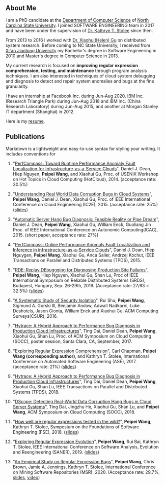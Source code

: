 ## About Me
I am a PhD candidate at the [Department of Computer Science](https://www.csc.ncsu.edu/) of [North Carolina State University](https://www.ncsu.edu/). I joined SOFTWARE ENGINEERING team in 2017 and have been under the supervision of [Dr. Kathryn T. Stolee](https://kstolee.github.io/) since then. 

From 2013 to 2016 I worked with [Dr. Xiaohui(Helen) Gu](https://www.csc2.ncsu.edu/faculty/xgu/) on distributed system research. Before coming to NC State University, I received from [Xi'an Jiaotong University](http://en.xjtu.edu.cn/) my Bachelor's degree in Software Engineering in 2010 and Master's degree in Computer Science in 2013. 

My current research is focused on **improving regular expression comprehension, testing, and maintenance** through program analysis techniques. I am also interested in techniques of cloud system debugging and diagnosis to detect and repair system anomalies and bugs at the fine granularity. 

I have an internship at Facebook Inc. during Jun-Aug 2020, IBM Inc. (Research Triangle Park) during Jun-Aug 2018 and IBM Inc. (China Research Laboratory) during Jun-Aug 2015, and another at Morgan Stanley IT department (Shanghai) in 2012.

Here is my [resume](https://wangpeipei90.github.io/resume/Resume_Peipei.pdf). 

## Publications

Markdown is a lightweight and easy-to-use syntax for styling your writing. It includes conventions for

1. "[PerfCompass: Toward Runtime Performance Anomaly Fault Localization for Infrastructure-as-a-Service Clouds](http://dance.csc.ncsu.edu/papers/hotcloud14.pdf)", Daniel J. Dean, Hiep Nguyen, **Peipei Wang**, and Xiaohui Gu, Proc. of USENIX Workshop on Hot Topics in Cloud Computing (HotCloud), 2014. (acceptance rate: 30.5%)

2. "[Understanding Real World Data Corruption Bugs in Cloud Systems](http://dance.csc.ncsu.edu/papers/ic2e2015.pdf)", **Peipei Wang**, Daniel J. Dean, Xiaohui Gu, Proc. of IEEE International Conference on Cloud Engineering (IC2E), 2015. (acceptance rate: 25%) ([slides](https://wangpeipei90.github.io/slides/slides_IC2E2015.pptx))

3. "[Automatic Server Hang Bug Diagnosis: Feasible Reality or Pipe Dream](http://dance.csc.ncsu.edu/papers/icac2015.pdf)", Daniel J. Dean, **Peipei Wang**, Xiaohui Gu, William Enck, Guoliang Jin Proc. of IEEE International Conference on Autonomic Computing(ICAC), 2015. (short paper, acceptance rate: 27%)

4. "[PerfCompass: Online Performance Anomaly Fault Localization and Inference in infrastructure-as-a-Service Clouds](http://dance.csc.ncsu.edu/papers/tpds-perfcompass.pdf)", Daniel J. Dean, Hiep Nguygen, **Peipei Wang**, Xiaohui Gu, Anca Sailer, Andrzej Kochut, IEEE Transactions on Parallel and Distributed Systems (TPDS), 2015.

5. "[RDE: Replay DEbuggging for Diagnosing Production Site Failures](http://dance.csc.ncsu.edu/papers/srds16.pdf)", **Peipei Wang**, Hiep Nguyen, Xiaohui Gu, Shan Lu, Proc of IEEE International Symposium on Reliable Distributed Systems (SRDS), Budapest, Hungary, Sep. 26-29th, 2016. (Acceptance rate: 27/83 = 32.5%) ([slides](https://wangpeipei90.github.io/slides/slides_SRDS2016.pptx))

6. "[A Systematic Study of Security Isolation](http://dance.csc.ncsu.edu/papers/CSUR2016.pdf)", Rui Shu, **Peipei Wang**, Sigmund A. Gorski III, Benjamin Andow, Adwait Nadkarni, Luke Deshotels, Jason Gionta, William Enck and Xiaohui Gu, ACM Computing Surveys(CSUR), 2016.

7. "[Hytrace: A Hybrid Approach to Performance Bug Diagnosis in Production Cloud Infrastructures](http://dance.csc.ncsu.edu/papers/socc2017.pdf)", Ting Dai, Daniel Dean, **Peipei Wang**, Xiaohui Gu, Shan Lu, Proc. of ACM Symposium on Cloud Computing (SOCC), poster session, Santa Clara, CA, September, 2017.

8. "[Exploring Regular Expression Comprehension](https://wangpeipei90.github.io/papers/ase2017.pdf)", Carl Chapman, **Peipei Wang (corresponding author)**, and Kathryn T. Stolee, International Conference on Automated Software Engineering (ASE), 2017. (acceptance rate: 21%) ([slides](https://wangpeipei90.github.io/slides/slides_ase2017.pdf))

9. "[Hytrace: A Hybrid Approach to Performance Bug Diagnosis in Production Cloud Infrastructures](http://dance.csc.ncsu.edu/papers/TPDS18.pdf)", Ting Dai, Daniel Dean, **Peipei Wang**, Xiaohui Gu, Shan Lu, IEEE Transactions on Parallel and Distributed Systems (TPDS), 2018.

10. "[DScope: Detecting Real-World Data Corruption Hang Bugs in Cloud Server Systems](http://dance.csc.ncsu.edu/papers/SOCC18.pdf)", Ting Dai, Jingzhu He, Xiaohui Gu, Shan Lu, and **Peipei Wang**,  ACM Symposium on Cloud Computing (SOCC), 2018.

11. "[How well are regular expressions tested in the wild?](https://wangpeipei90.github.io/papers/fse2018.pdf)", **Peipei Wang**, Kathryn T. Stolee, Symposium on the Foundations of Software Engineering (FSE), 2018. ([slides](https://wangpeipei90.github.io/slides/slides_fse2018.pptx))

12. "[Exploring Regular Expression Evolution](https://wangpeipei90.github.io/papers/saner2019_preprint.pdf)", **Peipei Wang**, Rui Bai, Kathryn T. Stolee, IEEE International Conference on Software Analysis, Evolution and Reengineering (SANER), 2019.  ([slides](https://wangpeipei90.github.io/slides/slides_saner2019.pptx))

13. "[An Empirical Study on Regular Expression Bugs](https://wangpeipei90.github.io/papers/msr2020_preprint.pdf)", **Peipei Wang**, Chris Brown, Jamie A. Jennings, Kathryn T. Stolee, International Conference on Mining Software Repositories (MSR), 2020. (Acceptance rate: 29.7%, [slides](https://wangpeipei90.github.io/slides/slides_MSR2020.pptx), [video](https://youtu.be/-tVxhW0MeIc))
